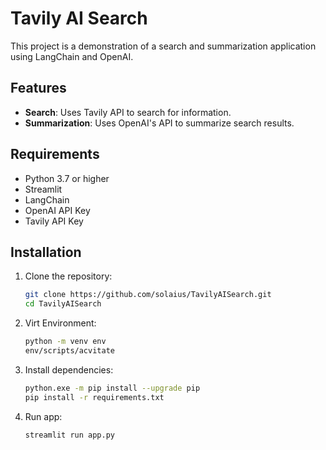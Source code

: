 # Tavily AI Search

This project is a demonstration of a search and summarization application using LangChain and OpenAI.

## Features

- **Search**: Uses Tavily API to search for information.
- **Summarization**: Uses OpenAI's API to summarize search results.

## Requirements

- Python 3.7 or higher
- Streamlit
- LangChain
- OpenAI API Key
- Tavily API Key

## Installation

1. Clone the repository:
   ```sh
   git clone https://github.com/solaius/TavilyAISearch.git
   cd TavilyAISearch
2. Virt Environment:
   ```sh
   python -m venv env
   env/scripts/acvitate
3. Install dependencies:
   ```sh
   python.exe -m pip install --upgrade pip
   pip install -r requirements.txt
4. Run app:
   ```sh
   streamlit run app.py
